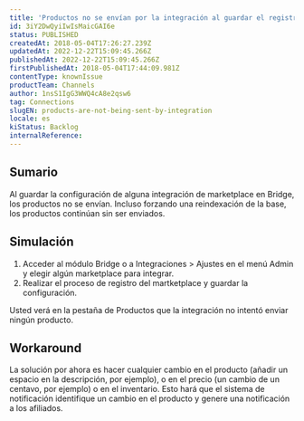 ```yaml
---
title: 'Productos no se envían por la integración al guardar el registro'
id: 3iY2DwQyiIwIsMaicGAI6e
status: PUBLISHED
createdAt: 2018-05-04T17:26:27.239Z
updatedAt: 2022-12-22T15:09:45.266Z
publishedAt: 2022-12-22T15:09:45.266Z
firstPublishedAt: 2018-05-04T17:44:09.981Z
contentType: knownIssue
productTeam: Channels
author: 1nsS1IgG3WWQ4cA8e2qsw6
tag: Connections
slugEN: products-are-not-being-sent-by-integration
locale: es
kiStatus: Backlog
internalReference: 
---
```


## Sumario

Al guardar la configuración de alguna integración de marketplace en Bridge, los productos no se envían. Incluso forzando una reindexación de la base, los productos continúan sin ser enviados.


## Simulación

1. Acceder al módulo Bridge o a Integraciones > Ajustes en el menú Admin y elegir algún marketplace para integrar.
2. Realizar el proceso de registro del martketplace y guardar la configuración.

Usted verá en la pestaña de Productos que la integración no intentó enviar ningún producto.

## Workaround

La solución por ahora es hacer cualquier cambio en el producto (añadir un espacio en la descripción, por ejemplo), o en el precio (un cambio de un centavo, por ejemplo) o en el inventario. Esto hará que el sistema de notificación identifique un cambio en el producto y genere una notificación a los afiliados.

